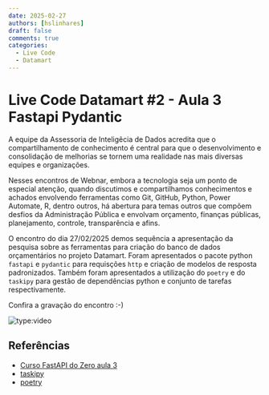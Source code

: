 ```yaml
---
date: 2025-02-27
authors: [hslinhares]
draft: false
comments: true
categories:
  - Live Code
  - Datamart
---
```


# Live Code Datamart #2 - Aula 3 Fastapi Pydantic

A equipe da Assessoria de Inteligêcia de Dados acredita que o compartilhamento de conhecimento é central para que o desenvolvimento e consolidação de melhorias se tornem uma realidade nas mais diversas equipes e organizações.

Nesses encontros de Webnar, embora a tecnologia seja um ponto de especial atenção, quando discutimos e compartilhamos conhecimentos e achados envolvendo ferramentas como Git, GitHub, Python, Power Automate, R, dentro outros, há abertura para temas outros que compõem desfios da Administração Pública e envolvam orçamento, finanças públicas, planejamento, controle, transparência e afins.


<!-- more -->

O encontro do dia 27/02/2025 demos sequência a apresentação da pesquisa sobre as ferramentas para criação do banco de dados orçamentários no projeto Datamart. Foram apresentados o pacote python `fastapi` e `pydantic` para requisções `http` e criação de modelos de resposta padronizados. Também foram apresentados a utilização do `poetry` e do `taskipy` para gestão de dependências python e conjunto de tarefas respectivamente.

Confira a gravação do encontro :-)

![type:video](https://www.youtube.com/embed/M0hDETTgu5c)

## Referências

- [Curso FastAPI do Zero aula 3](https://fastapidozero.dunossauro.com/03/)
- [taskipy](https://pypi.org/project/taskipy/)
- [poetry](https://python-poetry.org/)
